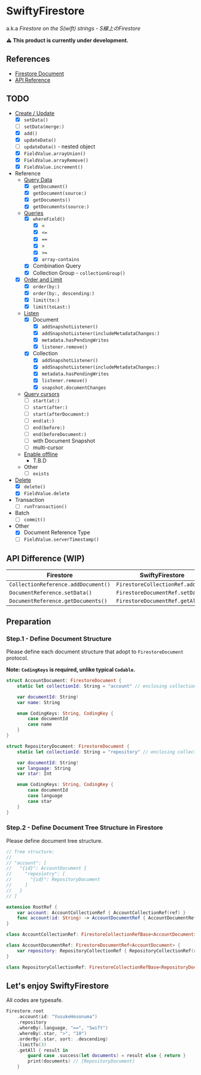 # SwiftyFirestore

a.k.a *Firestore on the S(wift) strings - S線上のFirestore*

**⚠️ This product is currently under development.**

## References

- [Firestore Document](https://firebase.google.com/docs/firestore?hl=ja)
- [API Reference](https://firebase.google.com/docs/reference/swift/firebasefirestore/api/reference/Classes?hl=ja)

## TODO

- [Create / Update](https://firebase.google.com/docs/firestore/manage-data/add-data?hl=ja)
  - [x] `setData()`
  - [ ] `setData(merge:)`
  - [x] `add()`
  - [x] `updateData()`
  - [ ] `updateData()` - nested object
  - [x] `FieldValue.arrayUnion()`
  - [x] `FieldValue.arrayRemove()`
  - [x] `FieldValue.increment()`
- Reference
  - [Query Data](https://firebase.google.com/docs/firestore/query-data/get-data?hl=ja)
    - [x] `getDocument()`
    - [x] `getDocument(source:)`
    - [x] `getDocuments()`
    - [x] `getDocuments(source:)`
  - [Queries](https://firebase.google.com/docs/firestore/query-data/queries?hl=ja)
    - [x] `whereField()`
      - [x] `<`
      - [x] `<=`
      - [x] `==`
      - [x] `>`
      - [x] `>=`
      - [x] `array-contains`
    - [x] Combination Query
    - [x] Collection Group - `collectionGroup()`
  - [x] [Order and Limit](https://firebase.google.com/docs/firestore/query-data/order-limit-data?hl=ja)
    - [x] `order(by:)`
    - [x] `order(by:, descending:)`
    - [x] `limit(to:)`
    - [x] `limit(toLast:)`
  - [Listen](https://firebase.google.com/docs/firestore/query-data/listen?hl=ja)
    - [x] Document
      - [x] `addSnapshotListener()`
      - [x] `addSnapshotListener(includeMetadataChanges:)`
      - [x] `metadata.hasPendingWrites`
      - [x] `listener.remove()`
    - [x] Collection
      - [x] `addSnapshotListener()`
      - [x] `addSnapshotListener(includeMetadataChanges:)`
      - [x] `metadata.hasPendingWrites`
      - [x] `listener.remove()`
      - [x] `snapshot.documentChanges`
  - [Query cursors](https://firebase.google.com/docs/firestore/query-data/query-cursors?hl=ja)
    - [ ] `start(at:)`
    - [ ] `start(after:)`
    - [ ] `start(afterDocument:)`
    - [ ] `end(at:)`
    - [ ] `end(before:)`
    - [ ] `end(beforeDocument:)`
    - [ ] with Document Snapshot
    - [ ] multi-cursor
  - [Enable offline](https://firebase.google.com/docs/firestore/manage-data/enable-offline?hl=ja)
    - T.B.D
  - Other
    - [ ] `exists`
- [Delete](https://firebase.google.com/docs/firestore/manage-data/delete-data?hl=ja)
  - [x] `delete()`
  - [x] `FieldValue.delete`
- Transaction
  - [ ] `runTransaction()`
- Batch
  - [ ] `commit()`
- Other
  - [x] Document Reference Type
  - [ ] `FieldValue.serverTimestamp()`

## API Difference (WIP)

| Firestore | SwiftyFirestore |
|-----------|-----------------|
| `CollectionReference.addDocument()` | `FirestoreCollectionRef.add()` |
| `DocumentReference.setData()` | `FirestoreDocumentRef.setData()` |
| `DocumentReference.getDocuments()` | `FirestoreDocumentRef.getAll()` |

## Preparation

### Step.1 - Define Document Structure

Please define each document structure that adopt to `FirestoreDocument` protocol.

**Note: `CodingKeys` is required, unlike typical `Codable`.**

```swift
struct AccountDocument: FirestoreDocument {
    static let collectionId: String = "account" // enclosing collection name

    var documentId: String!
    var name: String

    enum CodingKeys: String, CodingKey {
        case documentId
        case name
    }
}

struct RepositoryDocument: FirestoreDocument {
    static let collectionId: String = "repository" // enclosing collection name

    var documentId: String!
    var language: String
    var star: Int

    enum CodingKeys: String, CodingKey {
        case documentId
        case language
        case star
    }
}
```

### Step.2 - Define Document Tree Structure in Firestore

Please define document tree structure.

```swift
// Tree structure:
//
// "account": [
//   "{id}": AccountDocument {
//     "reposiotry": [
//       "{id}": RepositoryDocument
//     ]
//   }
// ]

extension RootRef {
    var account: AccountCollectionRef { AccountCollectionRef(ref) }
    func account(id: String) -> AccountDocumentRef { AccountDocumentRef(ref, id: id) }
}

class AccountCollectionRef: FirestoreCollectionRefBase<AccountDocument> {}

class AccountDocumentRef: FirestoreDocumentRef<AccountDocument> {
    var repository: RepositoryCollectionRef { RepositoryCollectionRef(ref) }
}

class RepositoryCollectionRef: FirestoreCollectionRefBase<RepositoryDocument> {}
```

## Let's enjoy SwiftyFirestore

All codes are typesafe.

```swift
Firestore.root
    .account(id: "YusukeHosonuma")
    .repository
    .whereBy(.language, "==", "Swift")
    .whereBy(.star, ">", "10")
    .orderBy(.star, sort: .descending)
    .limitTo(3)
    .getAll { result in
        guard case .success(let documents) = result else { return }
        print(documents) // [RepositoryDocument]
    }
```
